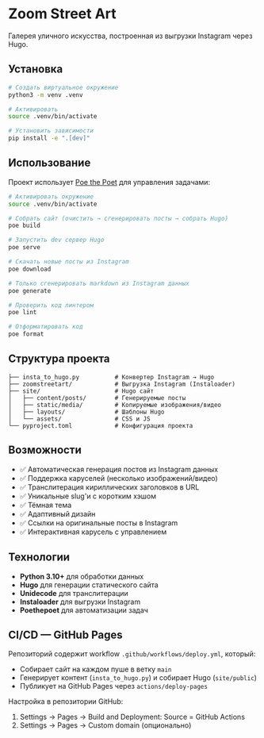 # Zoom Street Art

Галерея уличного искусства, построенная из выгрузки Instagram через Hugo.

## Установка

```bash
# Создать виртуальное окружение
python3 -m venv .venv

# Активировать
source .venv/bin/activate

# Установить зависимости
pip install -e ".[dev]"
```

## Использование

Проект использует [Poe the Poet](https://poethepoet.natn.io/) для управления задачами:

```bash
# Активировать окружение
source .venv/bin/activate

# Собрать сайт (очистить → сгенерировать посты → собрать Hugo)
poe build

# Запустить dev сервер Hugo
poe serve

# Скачать новые посты из Instagram
poe download

# Только сгенерировать markdown из Instagram данных
poe generate

# Проверить код линтером
poe lint

# Отформатировать код
poe format
```

## Структура проекта

```
├── insta_to_hugo.py          # Конвертер Instagram → Hugo
├── zoomstreetart/            # Выгрузка Instagram (Instaloader)
├── site/                     # Hugo сайт
│   ├── content/posts/        # Генерируемые посты
│   ├── static/media/         # Копируемые изображения/видео
│   ├── layouts/              # Шаблоны Hugo
│   └── assets/               # CSS и JS
└── pyproject.toml            # Конфигурация проекта
```

## Возможности

- ✅ Автоматическая генерация постов из Instagram данных
- ✅ Поддержка каруселей (несколько изображений/видео)
- ✅ Транслитерация кириллических заголовков в URL
- ✅ Уникальные slug'и с коротким хэшом
- ✅ Тёмная тема
- ✅ Адаптивный дизайн
- ✅ Ссылки на оригинальные посты в Instagram
- ✅ Интерактивная карусель с управлением

## Технологии

- **Python 3.10+** для обработки данных
- **Hugo** для генерации статического сайта
- **Unidecode** для транслитерации
- **Instaloader** для выгрузки Instagram
- **Poethepoet** для автоматизации задач

## CI/CD — GitHub Pages

Репозиторий содержит workflow `.github/workflows/deploy.yml`, который:
- Собирает сайт на каждом пуше в ветку `main`
- Генерирует контент (`insta_to_hugo.py`) и собирает Hugo (`site/public`)
- Публикует на GitHub Pages через `actions/deploy-pages`

Настройка в репозитории GitHub:
1. Settings → Pages → Build and Deployment: Source = GitHub Actions
2. Settings → Pages → Custom domain (опционально)
